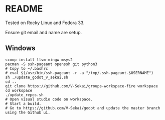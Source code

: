 # README

Tested on Rocky Linux and Fedora 33.

Ensure git email and name are setup.

## Windows

```
scoop install llvm-mingw msys2
pacman -S ssh-pageant openssh git python3
# Copy to ~/.bashrc
# eval $(/usr/bin/ssh-pageant -r -a "/tmp/.ssh-pageant-$USERNAME")
sh ./update_godot_v_sekai.sh
cd ..
git clone https://github.com/V-Sekai/groups-workspace-fire workspace
cd workspace
./update_repos.sh
# Open visual studio code on workspace.
# Start a build.
# Go to https://github.com/V-Sekai/godot and update the master branch using the Github ui.
```
